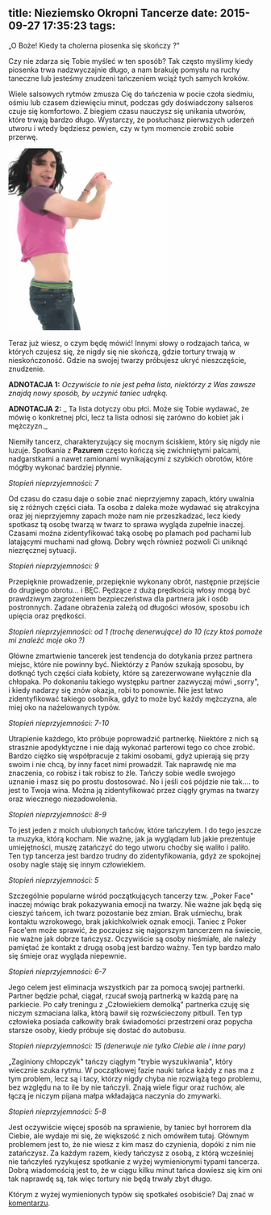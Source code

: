 title: Nieziemsko Okropni Tancerze
date: 2015-09-27 17:35:23
tags:
---
„O Boże! Kiedy ta cholerna piosenka się skończy ?"

Czy nie zdarza się Tobie myśleć w ten sposób?  Tak często myślimy kiedy piosenka trwa nadzwyczajnie długo, a nam brakuję pomysłu na ruchy taneczne lub jesteśmy znudzeni tańczeniem wciąż tych samych kroków.

Wiele salsowych rytmów zmusza Cię do tańczenia w pocie czoła siedmiu, ośmiu lub czasem dziewięciu minut, podczas gdy doświadczony salseros czuje się komfortowo. Z biegiem czasu nauczysz się unikania utworów, które trwają bardzo długo. Wystarczy, że posłuchasz pierwszych uderzeń utworu i wtedy będziesz pewien, czy w tym momencie zrobić sobie przerwę.

![mem](/blog/images/badDancers.gif)

Teraz już wiesz, o czym będę mówić! Innymi słowy o rodzajach tańca, w których czujesz się, że nigdy się nie skończą, gdzie tortury trwają w nieskończoność. Gdzie na swojej twarzy próbujesz ukryć nieszczęście, znudzenie.

<!-- more -->

**ADNOTACJA 1:** _Oczywiście to nie jest pełna lista, niektórzy z Was zawsze znajdą nowy sposób, by uczynić taniec udręką._

**ADNOTACJA 2:** _ Ta lista dotyczy obu płci. Może się Tobie wydawać, że mówię o konkretnej płci, lecz ta lista odnosi się zarówno do kobiet jak i mężczyzn._

Niemiły tancerz, charakteryzujący się mocnym ściskiem, który się nigdy nie luzuje. Spotkania z **Pazurem** często kończą się zwichniętymi palcami, nadgarstkami a nawet ramionami wynikającymi z szybkich obrotów, które mógłby wykonać bardziej płynnie.

_Stopień nieprzyjemności: 7_

Od czasu do czasu daje o sobie znać nieprzyjemny zapach, który uwalnia się z różnych części ciała. Ta osoba z daleka może wydawać się atrakcyjna oraz jej nieprzyjemny zapach może nam nie przeszkadzać, lecz kiedy spotkasz tą osobę twarzą w twarz to sprawa wygląda zupełnie inaczej. Czasami można zidentyfikować taką osobę po plamach pod pachami lub latającymi muchami nad głową. Dobry węch również pozwoli Ci uniknąć niezręcznej sytuacji.

_Stopień nieprzyjemności: 9_

Przepięknie prowadzenie, przepięknie wykonany obrót, następnie przejście do drugiego obrotu… i BĘC. Pędzące z dużą prędkością włosy mogą być prawdziwym zagrożeniem bezpieczeństwa dla partnera jak i osób postronnych. Zadane obrażenia zależą od długości włosów, sposobu ich upięcia oraz prędkości.

_Stopień nieprzyjemności: od 1 (trochę denerwujące) do 10 (czy ktoś pomoże mi znaleźć moje oko ?)_

Główne zmartwienie tancerek jest tendencja do dotykania przez partnera miejsc, które nie powinny być. Niektórzy z Panów szukają sposobu, by dotknąć tych części ciała kobiety, które są zarezerwowane wyłącznie dla chłopaka. Po dokonaniu takiego występku partner zazwyczaj mówi „sorry", i kiedy nadarzy się znów okazja, robi to ponownie. Nie jest łatwo zidentyfikować takiego osobnika, gdyż to może być każdy mężczyzna, ale miej oko na nażelowanych typów.

_Stopień nieprzyjemności: 7-10_

Utrapienie każdego, kto próbuje poprowadzić partnerkę. Niektóre z nich są strasznie apodyktyczne i nie dają wykonać parterowi tego co chce zrobić. Bardzo ciężko się współpracuje z takimi osobami, gdyż upierają się przy swoim i nie chcą, by inny facet nimi prowadził. Tak naprawdę nie ma znaczenia, co robisz i tak robisz to źle. Tańczy sobie wedle swojego uznanie i masz się po prostu dostosować. No i jeśli coś pójdzie nie tak…. to jest to Twoja wina. Można ją zidentyfikować przez ciągły grymas na twarzy oraz wiecznego niezadowolenia.

_Stopień nieprzyjemności: 8-9_

To jest jeden z moich ulubionych tańców, które tańczyłem. I do tego jeszcze ta muzyka, którą kocham. Nie ważne, jak ja wyglądam lub jakie prezentuje umiejętności, muszę zatańczyć do tego utworu choćby się waliło i paliło. Ten typ tancerza jest bardzo trudny do zidentyfikowania, gdyż ze spokojnej osoby nagle staję się innym człowiekiem.

_Stopień nieprzyjemności: 5_

Szczególnie popularne wśród początkujących tancerzy tzw. „Poker Face" inaczej mówiąc brak pokazywania emocji na twarzy. Nie ważne jak będą się cieszyć tańcem, ich twarz pozostanie bez zmian. Brak uśmiechu, brak kontaktu wzrokowego, brak jakichkolwiek oznak emocji. Taniec z Poker Face'em może sprawić, że poczujesz się najgorszym tancerzem na świecie, nie ważne jak dobrze tańczysz. Oczywiście są osoby nieśmiałe, ale należy pamiętać że kontakt z drugą osobą jest bardzo ważny. Ten typ bardzo mało się śmieje oraz wygląda niepewnie.

_Stopień nieprzyjemności: 6-7_

Jego celem jest eliminacja wszystkich par za pomocą swojej partnerki. Partner będzie pchał, ciągał, rzucał swoją partnerką w każdą parę na parkiecie. Po cały treningu z „Człowiekiem demolką" partnerka czuję się niczym szmaciana lalka, którą bawił się rozwścieczony pitbull. Ten typ człowieka posiada całkowity brak świadomości przestrzeni oraz popycha starsze osoby, kiedy próbuje się dostać do autobusu.

_Stopień nieprzyjemności: 15 (denerwuje nie tylko Ciebie ale i inne pary)_

„Zaginiony chłopczyk" tańczy ciągłym "trybie wyszukiwania", który wiecznie szuka rytmu. W początkowej fazie nauki tańca każdy z nas ma z tym problem, lecz są i tacy, którzy nigdy chyba nie rozwiążą tego problemu, bez względu na to ile by nie tańczyli. Znają wiele figur oraz ruchów, ale łączą je niczym pijana małpa wkładająca naczynia do zmywarki.

_Stopień nieprzyjemności: 5-8_

Jest oczywiście więcej sposób na sprawienie, by taniec był horrorem dla Ciebie, ale wydaje mi się, że większość z nich omówiłem tutaj. Głównym problemem jest to, że nie wiesz z kim masz do czynienia, dopóki z nim nie zatańczysz. Za każdym razem, kiedy tańczysz z osobą, z którą wcześniej nie tańczyłeś ryzykujesz spotkanie z wyżej wymienionymi typami tancerza. Dobrą wiadomością jest to, że w ciągu kilku minut tańca dowiesz się kim oni tak naprawdę są, tak więc tortury nie będą trwały zbyt długo.

Którym z wyżej wymienionych typów się spotkałeś osobiście? Daj znać w [komentarzu](https://www.facebook.com/kochamtaniecpl/posts/1497235587238776).
